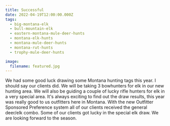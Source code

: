 ```yaml
---
title: Successful
date: 2022-04-19T12:00:00.000Z
tags:
  - big-montana-elk
  - bull-mountain-elk
  - eastern-montana-mule-deer-hunts
  - montana-elk-hunts
  - montana-mule-deer-hunts
  - montana-rut-hunts
  - trophy-mule-deer-hunts

image:
  filename: featured.jpg
---
```


We had some good luck drawing some Montana hunting tags this year. I should say our clients did. We will be taking 3 bowhunters for elk in our new hunting area. We will also be guiding a couple of lucky rifle hunters for elk in a very special area. It's always exciting to find out the draw results, this year was really good to us outfitters here in Montana. With the new Outfitter Sponsored Preference system all of our clients received the general deer/elk combo. Some of our clients got lucky in the special elk draw. We are looking forward to the season.
